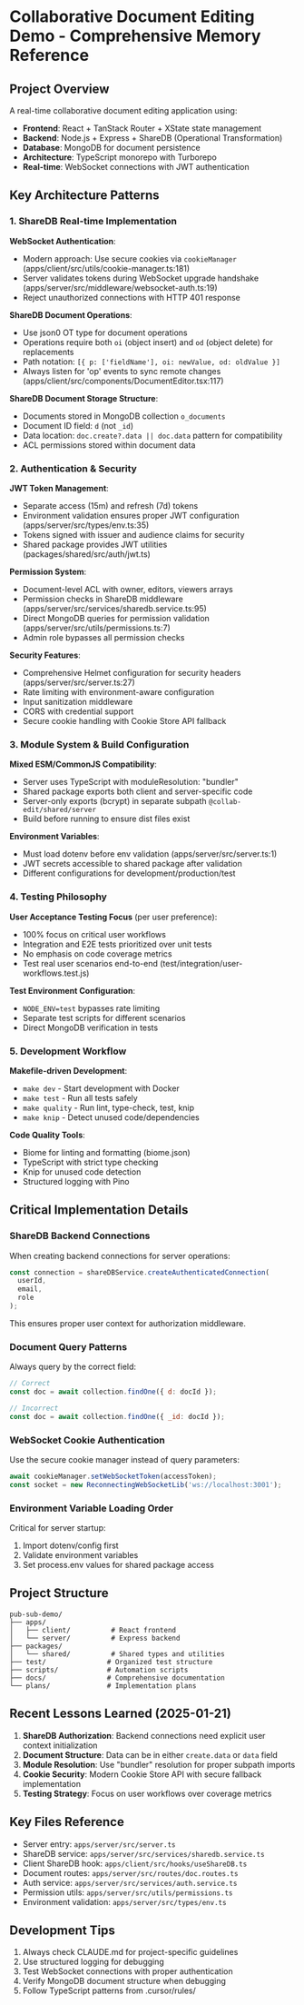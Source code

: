 # Collaborative Document Editing Demo - Comprehensive Memory Reference

## Project Overview

A real-time collaborative document editing application using:
- **Frontend**: React + TanStack Router + XState state management
- **Backend**: Node.js + Express + ShareDB (Operational Transformation)
- **Database**: MongoDB for document persistence
- **Architecture**: TypeScript monorepo with Turborepo
- **Real-time**: WebSocket connections with JWT authentication

## Key Architecture Patterns

### 1. ShareDB Real-time Implementation

**WebSocket Authentication**:
- Modern approach: Use secure cookies via `cookieManager` (apps/client/src/utils/cookie-manager.ts:181)
- Server validates tokens during WebSocket upgrade handshake (apps/server/src/middleware/websocket-auth.ts:19)
- Reject unauthorized connections with HTTP 401 response

**ShareDB Document Operations**:
- Use json0 OT type for document operations
- Operations require both `oi` (object insert) and `od` (object delete) for replacements
- Path notation: `[{ p: ['fieldName'], oi: newValue, od: oldValue }]`
- Always listen for 'op' events to sync remote changes (apps/client/src/components/DocumentEditor.tsx:117)

**ShareDB Document Storage Structure**:
- Documents stored in MongoDB collection `o_documents`
- Document ID field: `d` (not `_id`)
- Data location: `doc.create?.data || doc.data` pattern for compatibility
- ACL permissions stored within document data

### 2. Authentication & Security

**JWT Token Management**:
- Separate access (15m) and refresh (7d) tokens
- Environment validation ensures proper JWT configuration (apps/server/src/types/env.ts:35)
- Tokens signed with issuer and audience claims for security
- Shared package provides JWT utilities (packages/shared/src/auth/jwt.ts)

**Permission System**:
- Document-level ACL with owner, editors, viewers arrays
- Permission checks in ShareDB middleware (apps/server/src/services/sharedb.service.ts:95)
- Direct MongoDB queries for permission validation (apps/server/src/utils/permissions.ts:7)
- Admin role bypasses all permission checks

**Security Features**:
- Comprehensive Helmet configuration for security headers (apps/server/src/server.ts:27)
- Rate limiting with environment-aware configuration
- Input sanitization middleware
- CORS with credential support
- Secure cookie handling with Cookie Store API fallback

### 3. Module System & Build Configuration

**Mixed ESM/CommonJS Compatibility**:
- Server uses TypeScript with moduleResolution: "bundler"
- Shared package exports both client and server-specific code
- Server-only exports (bcrypt) in separate subpath `@collab-edit/shared/server`
- Build before running to ensure dist files exist

**Environment Variables**:
- Must load dotenv before env validation (apps/server/src/server.ts:1)
- JWT secrets accessible to shared package after validation
- Different configurations for development/production/test

### 4. Testing Philosophy

**User Acceptance Testing Focus** (per user preference):
- 100% focus on critical user workflows
- Integration and E2E tests prioritized over unit tests
- No emphasis on code coverage metrics
- Test real user scenarios end-to-end (test/integration/user-workflows.test.js)

**Test Environment Configuration**:
- `NODE_ENV=test` bypasses rate limiting
- Separate test scripts for different scenarios
- Direct MongoDB verification in tests

### 5. Development Workflow

**Makefile-driven Development**:
- `make dev` - Start development with Docker
- `make test` - Run all tests safely
- `make quality` - Run lint, type-check, test, knip
- `make knip` - Detect unused code/dependencies

**Code Quality Tools**:
- Biome for linting and formatting (biome.json)
- TypeScript with strict type checking
- Knip for unused code detection
- Structured logging with Pino

## Critical Implementation Details

### ShareDB Backend Connections
When creating backend connections for server operations:
```typescript
const connection = shareDBService.createAuthenticatedConnection(
  userId,
  email,
  role
);
```
This ensures proper user context for authorization middleware.

### Document Query Patterns
Always query by the correct field:
```javascript
// Correct
const doc = await collection.findOne({ d: docId });

// Incorrect
const doc = await collection.findOne({ _id: docId });
```

### WebSocket Cookie Authentication
Use the secure cookie manager instead of query parameters:
```typescript
await cookieManager.setWebSocketToken(accessToken);
const socket = new ReconnectingWebSocketLib('ws://localhost:3001');
```

### Environment Variable Loading Order
Critical for server startup:
1. Import dotenv/config first
2. Validate environment variables
3. Set process.env values for shared package access

## Project Structure

```
pub-sub-demo/
├── apps/
│   ├── client/          # React frontend
│   └── server/          # Express backend
├── packages/
│   └── shared/          # Shared types and utilities
├── test/               # Organized test structure
├── scripts/            # Automation scripts
├── docs/               # Comprehensive documentation
└── plans/              # Implementation plans
```

## Recent Lessons Learned (2025-01-21)

1. **ShareDB Authorization**: Backend connections need explicit user context initialization
2. **Document Structure**: Data can be in either `create.data` or `data` field
3. **Module Resolution**: Use "bundler" resolution for proper subpath imports
4. **Cookie Security**: Modern Cookie Store API with secure fallback implementation
5. **Testing Strategy**: Focus on user workflows over coverage metrics

## Key Files Reference

- Server entry: `apps/server/src/server.ts`
- ShareDB service: `apps/server/src/services/sharedb.service.ts`
- Client ShareDB hook: `apps/client/src/hooks/useShareDB.ts`
- Document routes: `apps/server/src/routes/doc.routes.ts`
- Auth service: `apps/server/src/services/auth.service.ts`
- Permission utils: `apps/server/src/utils/permissions.ts`
- Environment validation: `apps/server/src/types/env.ts`

## Development Tips

1. Always check CLAUDE.md for project-specific guidelines
2. Use structured logging for debugging
3. Test WebSocket connections with proper authentication
4. Verify MongoDB document structure when debugging
5. Follow TypeScript patterns from .cursor/rules/
